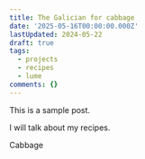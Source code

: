 ```yaml
---
title: The Galician for cabbage
date: '2025-05-16T00:00:00.000Z'
lastUpdated: 2024-05-22
draft: true
tags:
  - projects
  - recipes
  - lume
comments: {}
---
```

This is a sample post.

I will talk about my recipes.

Cabbage
